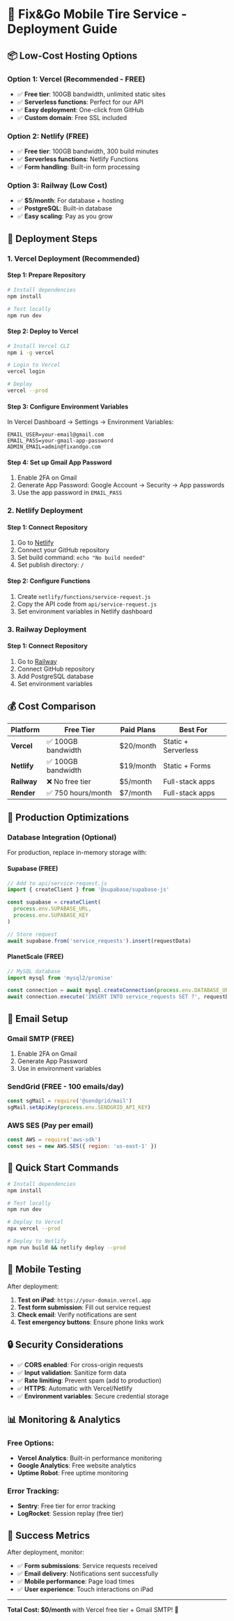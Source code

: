 # 🚀 Fix&Go Mobile Tire Service - Deployment Guide

## 📦 **Low-Cost Hosting Options**

### **Option 1: Vercel (Recommended - FREE)**
- ✅ **Free tier**: 100GB bandwidth, unlimited static sites
- ✅ **Serverless functions**: Perfect for our API
- ✅ **Easy deployment**: One-click from GitHub
- ✅ **Custom domain**: Free SSL included

### **Option 2: Netlify (FREE)**
- ✅ **Free tier**: 100GB bandwidth, 300 build minutes
- ✅ **Serverless functions**: Netlify Functions
- ✅ **Form handling**: Built-in form processing

### **Option 3: Railway (Low Cost)**
- ✅ **$5/month**: For database + hosting
- ✅ **PostgreSQL**: Built-in database
- ✅ **Easy scaling**: Pay as you grow

## 🚀 **Deployment Steps**

### **1. Vercel Deployment (Recommended)**

#### **Step 1: Prepare Repository**
```bash
# Install dependencies
npm install

# Test locally
npm run dev
```

#### **Step 2: Deploy to Vercel**
```bash
# Install Vercel CLI
npm i -g vercel

# Login to Vercel
vercel login

# Deploy
vercel --prod
```

#### **Step 3: Configure Environment Variables**
In Vercel Dashboard → Settings → Environment Variables:
```
EMAIL_USER=your-email@gmail.com
EMAIL_PASS=your-gmail-app-password
ADMIN_EMAIL=admin@fixandgo.com
```

#### **Step 4: Set up Gmail App Password**
1. Enable 2FA on Gmail
2. Generate App Password: Google Account → Security → App passwords
3. Use the app password in `EMAIL_PASS`

### **2. Netlify Deployment**

#### **Step 1: Connect Repository**
1. Go to [Netlify](https://netlify.com)
2. Connect your GitHub repository
3. Set build command: `echo "No build needed"`
4. Set publish directory: `/`

#### **Step 2: Configure Functions**
1. Create `netlify/functions/service-request.js`
2. Copy the API code from `api/service-request.js`
3. Set environment variables in Netlify dashboard

### **3. Railway Deployment**

#### **Step 1: Connect Repository**
1. Go to [Railway](https://railway.app)
2. Connect GitHub repository
3. Add PostgreSQL database
4. Set environment variables

## 💰 **Cost Comparison**

| Platform | Free Tier | Paid Plans | Best For |
|----------|-----------|------------|----------|
| **Vercel** | ✅ 100GB bandwidth | $20/month | Static + Serverless |
| **Netlify** | ✅ 100GB bandwidth | $19/month | Static + Forms |
| **Railway** | ❌ No free tier | $5/month | Full-stack apps |
| **Render** | ✅ 750 hours/month | $7/month | Full-stack apps |

## 🔧 **Production Optimizations**

### **Database Integration (Optional)**
For production, replace in-memory storage with:

#### **Supabase (FREE)**
```javascript
// Add to api/service-request.js
import { createClient } from '@supabase/supabase-js'

const supabase = createClient(
  process.env.SUPABASE_URL,
  process.env.SUPABASE_KEY
)

// Store request
await supabase.from('service_requests').insert(requestData)
```

#### **PlanetScale (FREE)**
```javascript
// MySQL database
import mysql from 'mysql2/promise'

const connection = await mysql.createConnection(process.env.DATABASE_URL)
await connection.execute('INSERT INTO service_requests SET ?', requestData)
```

## 📧 **Email Setup**

### **Gmail SMTP (FREE)**
1. Enable 2FA on Gmail
2. Generate App Password
3. Use in environment variables

### **SendGrid (FREE - 100 emails/day)**
```javascript
const sgMail = require('@sendgrid/mail')
sgMail.setApiKey(process.env.SENDGRID_API_KEY)
```

### **AWS SES (Pay per email)**
```javascript
const AWS = require('aws-sdk')
const ses = new AWS.SES({ region: 'us-east-1' })
```

## 🚀 **Quick Start Commands**

```bash
# Install dependencies
npm install

# Test locally
npm run dev

# Deploy to Vercel
npx vercel --prod

# Deploy to Netlify
npm run build && netlify deploy --prod
```

## 📱 **Mobile Testing**

After deployment:
1. **Test on iPad**: `https://your-domain.vercel.app`
2. **Test form submission**: Fill out service request
3. **Check email**: Verify notifications are sent
4. **Test emergency buttons**: Ensure phone links work

## 🔒 **Security Considerations**

- ✅ **CORS enabled**: For cross-origin requests
- ✅ **Input validation**: Sanitize form data
- ✅ **Rate limiting**: Prevent spam (add to production)
- ✅ **HTTPS**: Automatic with Vercel/Netlify
- ✅ **Environment variables**: Secure credential storage

## 📊 **Monitoring & Analytics**

### **Free Options:**
- **Vercel Analytics**: Built-in performance monitoring
- **Google Analytics**: Free website analytics
- **Uptime Robot**: Free uptime monitoring

### **Error Tracking:**
- **Sentry**: Free tier for error tracking
- **LogRocket**: Session replay (free tier)

## 🎯 **Success Metrics**

After deployment, monitor:
- ✅ **Form submissions**: Service requests received
- ✅ **Email delivery**: Notifications sent successfully
- ✅ **Mobile performance**: Page load times
- ✅ **User experience**: Touch interactions on iPad

---

**Total Cost: $0/month** with Vercel free tier + Gmail SMTP! 🎉
